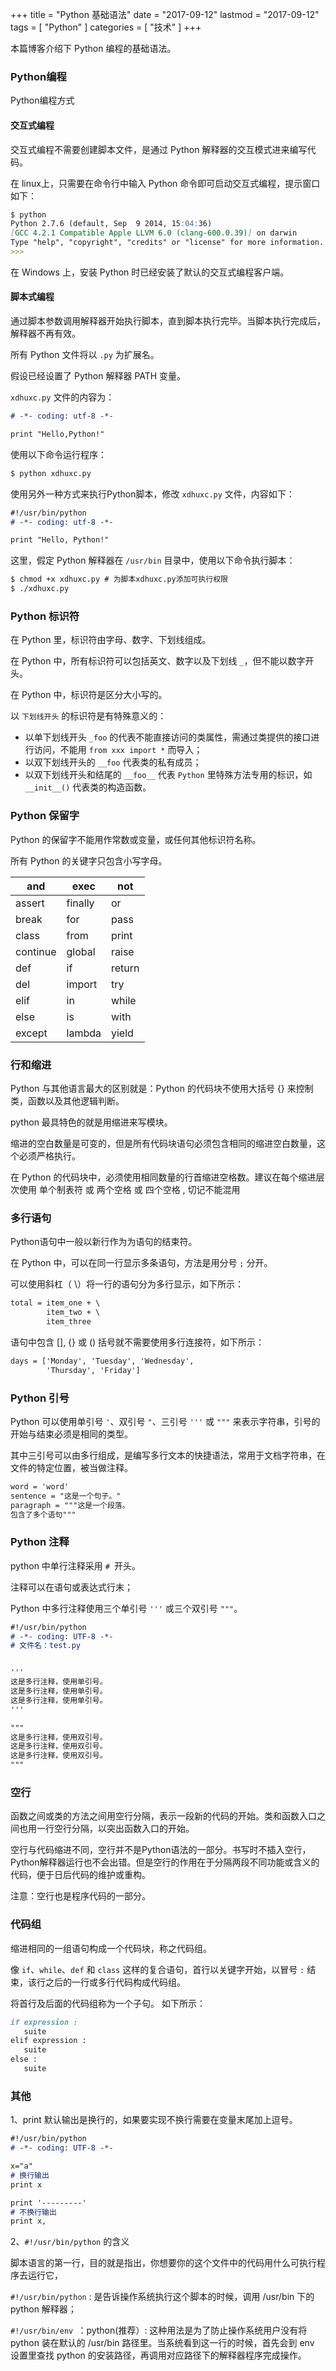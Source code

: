+++
title = "Python 基础语法"
date = "2017-09-12"
lastmod = "2017-09-12"
tags = [
    "Python"
]
categories = [
    "技术"
]
+++

本篇博客介绍下 Python 编程的基础语法。

<!--more-->

### Python编程

Python编程方式

#### 交互式编程

交互式编程不需要创建脚本文件，是通过 Python 解释器的交互模式进来编写代码。

在 linux上，只需要在命令行中输入 Python 命令即可启动交互式编程，提示窗口如下：
```markdown
$ python
Python 2.7.6 (default, Sep  9 2014, 15:04:36) 
[GCC 4.2.1 Compatible Apple LLVM 6.0 (clang-600.0.39)] on darwin
Type "help", "copyright", "credits" or "license" for more information.
>>> 
```
在 Windows 上，安装 Python 时已经安装了默认的交互式编程客户端。

#### 脚本式编程

通过脚本参数调用解释器开始执行脚本，直到脚本执行完毕。当脚本执行完成后，解释器不再有效。

所有 Python 文件将以 `.py` 为扩展名。

假设已经设置了 Python 解释器 PATH 变量。

`xdhuxc.py` 文件的内容为：
```markdown
# -*- coding: utf-8 -*- 

print "Hello,Python!"
```

使用以下命令运行程序：
```markdown
$ python xdhuxc.py
```
使用另外一种方式来执行Python脚本，修改 `xdhuxc.py` 文件，内容如下：
```markdown
#!/usr/bin/python
# -*- coding: utf-8 -*-

print "Hello, Python!"
```

这里，假定 Python 解释器在 `/usr/bin` 目录中，使用以下命令执行脚本：
```markdown
$ chmod +x xdhuxc.py # 为脚本xdhuxc.py添加可执行权限
$ ./xdhuxc.py
```

### Python 标识符

在 Python 里，标识符由字母、数字、下划线组成。

在 Python 中，所有标识符可以包括英文、数字以及下划线 `_`，但不能以数字开头。

在 Python 中，标识符是区分大小写的。

以 `下划线开头` 的标识符是有特殊意义的：

* 以单下划线开头 `_foo` 的代表不能直接访问的类属性，需通过类提供的接口进行访问，不能用 `from xxx import *` 而导入；
* 以双下划线开头的 `__foo` 代表类的私有成员；
* 以双下划线开头和结尾的 `__foo__` 代表 `Python` 里特殊方法专用的标识，如 `__init__()` 代表类的构造函数。


### Python 保留字

Python 的保留字不能用作常数或变量，或任何其他标识符名称。

所有 Python 的关键字只包含小写字母。

and    | exec    | not
---    |---      |---
assert | finally | or
break  | for     | pass
class  | from    | print
continue | global  | raise
def    | if      | return
del    | import  | try
elif   | in      | while
else   | is      | with
except | lambda  | yield

### 行和缩进

Python 与其他语言最大的区别就是：Python 的代码块不使用大括号 {} 来控制类，函数以及其他逻辑判断。

python 最具特色的就是用缩进来写模块。

缩进的空白数量是可变的，但是所有代码块语句必须包含相同的缩进空白数量，这个必须严格执行。

在 Python 的代码块中，必须使用相同数量的行首缩进空格数。建议在每个缩进层次使用 单个制表符 或 两个空格 或 四个空格 , 切记不能混用

### 多行语句

Python语句中一般以新行作为为语句的结束符。

在 Python 中，可以在同一行显示多条语句，方法是用分号 `;` 分开。

可以使用斜杠（ \）将一行的语句分为多行显示，如下所示：
```markdown
total = item_one + \
        item_two + \
        item_three
```
语句中包含 [], {} 或 () 括号就不需要使用多行连接符，如下所示：
```markdown
days = ['Monday', 'Tuesday', 'Wednesday',
        'Thursday', 'Friday']
```

### Python 引号

Python 可以使用单引号 `'`、双引号 `"`、三引号 `'''` 或 `"""` 来表示字符串，引号的开始与结束必须是相同的类型。

其中三引号可以由多行组成，是编写多行文本的快捷语法，常用于文档字符串，在文件的特定位置，被当做注释。
```markdown
word = 'word'
sentence = "这是一个句子。"
paragraph = """这是一个段落。
包含了多个语句"""
```

### Python 注释

python 中单行注释采用 `# `开头。

注释可以在语句或表达式行末；

Python 中多行注释使用三个单引号 `'''` 或三个双引号 `"""`。
```markdown
#!/usr/bin/python
# -*- coding: UTF-8 -*-
# 文件名：test.py


'''
这是多行注释，使用单引号。
这是多行注释，使用单引号。
这是多行注释，使用单引号。
'''

"""
这是多行注释，使用双引号。
这是多行注释，使用双引号。
这是多行注释，使用双引号。
"""
```

### 空行

函数之间或类的方法之间用空行分隔，表示一段新的代码的开始。类和函数入口之间也用一行空行分隔，以突出函数入口的开始。

空行与代码缩进不同，空行并不是Python语法的一部分。书写时不插入空行，Python解释器运行也不会出错。但是空行的作用在于分隔两段不同功能或含义的代码，便于日后代码的维护或重构。

注意：空行也是程序代码的一部分。

### 代码组

缩进相同的一组语句构成一个代码块，称之代码组。

像 `if`、`while`、`def` 和 `class` 这样的复合语句，首行以关键字开始，以冒号 `:` 结束，该行之后的一行或多行代码构成代码组。

将首行及后面的代码组称为一个子句。
如下所示：
```markdown
if expression : 
   suite 
elif expression :  
   suite  
else :  
   suite 
```

### 其他

1、print 默认输出是换行的，如果要实现不换行需要在变量末尾加上逗号。

```markdown
#!/usr/bin/python
# -*- coding: UTF-8 -*-

x="a"
# 换行输出
print x

print '---------'
# 不换行输出
print x,
```

2、`#!/usr/bin/python` 的含义

脚本语言的第一行，目的就是指出，你想要你的这个文件中的代码用什么可执行程序去运行它，

`#!/usr/bin/python` : 是告诉操作系统执行这个脚本的时候，调用 /usr/bin 下的 python 解释器；

`#!/usr/bin/env `：python(推荐）: 这种用法是为了防止操作系统用户没有将 python 装在默认的 /usr/bin 路径里。当系统看到这一行的时候，首先会到 env 设置里查找 python 的安装路径，再调用对应路径下的解释器程序完成操作。
